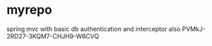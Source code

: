 # myrepo
spring mvc with basic db authentication and interceptor also
PVMkJ-2RD27-3KQM7-CHJH9-W6CVQ
